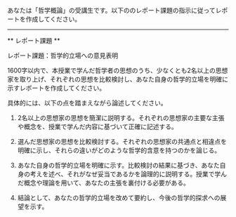 あなたは「哲学概論」の受講生です。以下ののレポート課題の指示に従ってレポートを作成してください。

---------------------------------------
** レポート課題 **

レポート課題：哲学的立場への意見表明

1600字以内で、本授業で学んだ哲学者の思想のうち、少なくとも2名以上の思想家を取り上げ、それぞれの思想を比較検討し、あなた自身の哲学的立場を明確に示すレポートを作成してください。

具体的には、以下の点を踏まえながら論述してください。

1. 2名以上の思想家の思想を簡潔に説明する。それぞれの思想家の主要な主張や概念を、授業で学んだ内容に基づいて正確に記述する。

2. 選んだ思想家の思想を比較検討する。それぞれの思想家の共通点と相違点を明確に示し、それらの違いがどのような哲学的含意を持つのかを論じる。

3. あなた自身の哲学的立場を明確に示す。比較検討の結果に基づき、あなた自身の考えを述べ、それがなぜ妥当であるかを論理的に説明する。授業で学んだ概念や理論を用いて、あなたの主張を裏付ける必要がある。

4. 結論として、あなたの哲学的立場を改めて要約し、今後の哲学的探求への展望を示す。


